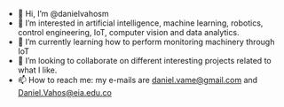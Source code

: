 - 👋 Hi, I’m @danielvahosm
- 👀 I’m interested in artificial intelligence, machine learning, robotics, control engineering, IoT, computer vision and data analytics. 
- 🌱 I’m currently learning how to perform monitoring machinery through IoT 
- 💞️ I’m looking to collaborate on different interesting projects related to what I like. 
- 📫 How to reach me: my e-mails are daniel.vame@gmail.com and Daniel.Vahos@eia.edu.co

<!---
danielvahosm/danielvahosm is a ✨ special ✨ repository because its `README.md` (this file) appears on your GitHub profile.
You can click the Preview link to take a look at your changes.
--->
